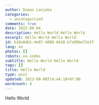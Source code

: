 ```yaml
---
author: Dimas Lanjaka
categories:
  - uncategorized
comments: true
date: 2022-06-04
description: Hello World Hello World
excerpt: Hello World Hello World
id: b10a8db1-4e07-4888-8410-b7a99be72e3f
lang: en
photos: []
robots: no-index
subtitle: Hello World Hello World
tags: []
title: Hello World
type: post
updated: 2023-08-08T14:44:18+07:00
wordcount: 4
---
```


Hello World